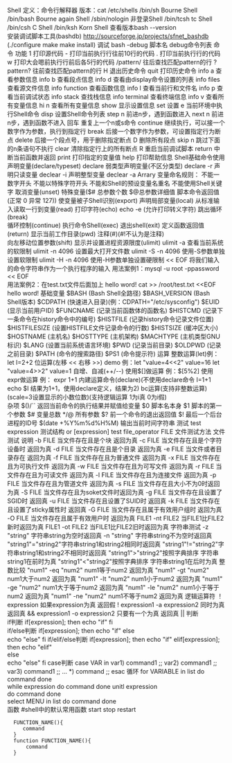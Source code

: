Shell
  定义：命令行解释器
  版本：cat /etc/shells
       /bin/sh        Bourne Shell
       /bin/bash      Bourne again Shell
       /sbin/nologin  非登录Shell
       /bin/tcsh      tc Shell
       /bin/csh       C Shell
       /bin/ksh       Korn Shell
  查看版本bash --version     
  安装调试脚本工具(bashdb)
  http://sourceforge.jp/projects/sfnet_bashdb (./configure make make install)
  调试
      bash -debug 脚本名
      debug命令列表
      命令                     功能
      1                     打印源代码
      -                     打印当前执行行往前10行的代码
      .                     打印当前执行行的代码
      w                     打印大会嗯前执行行前后各5行的代码
      /pattern/             往后查找匹配pattern的行
      ?pattern?             往前查找匹配pattern的行
      H                     退出历史命令
      quit                  打印历史命令
      info a                查看参数信息
      info b                查看段点信息
      info d                查看由display命令设置的列表
      info files            查看源文件信息
      info function         查看函数信息
      info l                查看当前行和文件名
      info p                查看当前调试状态
      info stack            查找栈信息
      info terminal         查看终端信息
      info v                查看所有变量信息
      hi n                  查看所有变量信息
      show                  显示设置信息
      set                   设置
      e                     当前环境中执行Shell命令
      disp                  设置Shell命令列表
      step n                前进n步，遇到函数进入
      next n                前进n步，遇到函数不进入
      回车                   重复上一个n或s命令
      continue              继续执行，可以接一个数字作为参数，执行到指定行
      break                 后接一个数字作为参数，可设置指定行为断点
      delete                后接一个段点号，用于删除指定断点
      D                     删除所有段点
      skip n                跳过下面的n条语句不执行
      clear                 清除指定行上的所有断点
      R                     重启当前调试脚本
      return                中断当前函数并返回
      print                 打印指定的变量值
      help                  打印帮助信息
  Shell基础命令使用    
      声明变量(declare/typeset)
        declare 弱类型声明变量(不区分类型)
          declare -r 声明只读变量
          declear -i 声明整型变量
          declear -a Arrary
        变量命名规则：
          不能一数字开头
          不能以特殊字符开头
          不能和Shell的预设变量名重名
          不能使用Shell关键字
      取消变量(unset)
      特殊变量($# 总参数个数  $@总参数详细值  脚本命令返回值 (正常 0 异常 127))
      使变量被子Shell识别(export)
      声明局部变量(local)
      从标准输入读取一行到变量(read)
      打印字符(echo)
        echo -e (允许打印转义字符)
      跳出循环(break)  
      循环控制(continue)
      执行命令Shell(exec)
      退出shell(exit)
      定义函数返回值(return)
      显示当前工作目录(pwd)
      注释(#)(#!不认为是注释)  
      向左移动位置参数(shift)
      显示并设置进程资源限度(ulimit)
         ulimit -a 查看当前系统的软限制
         ulimit -n 4096 设置最大打开文件数
         ulimit -S -n 4096 使用-S参数单独设置软限制
         ulimit -H -n 4096 使用-H参数单独设置硬限制
      << EOF  将我们输入的命令字符串作为一个执行程序的输入
      	用法案例1：mysql -u root -ppassword << EOF   
        用法案例2：在test.txt文件后面加上 hello word!
        		cat >> /root/test.txt <<EOF 
        		hello word! 
  基础变量
      $BASH              (Bash Shell全路径)
      $BASH_VERSION      (Bash Shell版本)
      $CDPATH            (快速进入目录)(例：CDPATH="/etc/sysconfig")
      $EUID              (显示当前用户ID)
      $FUNCNAME          (记录当前函数体的函数名)
      $HISTCMD           (记录下一条命令在history命令中的编号)
      $HISTFILE          (记录history命令记录文件位置)
      $HISTFILESIZE      (设置HISTFILE文件记录命令的行数)
      $HISTSIZE          (缓冲区大小)
      $HOSTNAME          (主机名)
      $HOSTTYPE          (主机架构)
      $MACHTYPE          (主机类型GNU标识)
      $LANG              (设置当前系统语言环境)
      $PWD               (记录当前目录)
      $OLDPWD            (记录之前目录)
      $PATH              (命令的搜索路径)
      $PS1               (命令提示符)
  运算    
      整数运算(let)例：let I=2+2
      位运算(左移 << 右移 >>)
        demo 例：let "value=4<<2" value=16  let "value=4>>2" value=1
      自增、自减(++/--)
      使用$[]做运算 例：$[5%2]
      使用expr做运算 例： expr 1+1
      内建运算命令(declare)(不使用declare命令 I=1+1 echo $I 结果为1+1，使用declare定义，结果为2)
      bc运算(支持非整数运算)(scale=3设置显示的小数位数)(支持逻辑运算 1为i真 0为i假)  
  杂项
      $()/`` 返回当前命令的执行结果并赋值给变量
      $0     脚本名本身
      $1     脚本的第一个参数
      $#     变量总数
      $*/$@  所有参数
      $?     前一个命令的退出返回值
      $!     最后一个后台进程的ID号
      $(date +%Y%m%d%H%M) 输出当前时间字符串
  测试
      test expression 测试结构  or  [expression]
      test file_operator FILE 文件测试方法
          文件测试                说明
          -b FILE            当文件存在且是个块 返回为真
          -c FILE            当文件存在且是个字符设备时 返回为真
          -d FILE            当文件存在且是个目录 返回为真
          -e FILE            当文件或者目录存在 返回为真
          -f FILE            当文件存在且为普通文件 返回为真
          -x FILE            当文件存在且为可执行文件 返回为真
          -w FILE            当文件存在且为可写文件 返回为真
          -r FILE            当文件存在且为可读文件 返回为真
          -l FILE            当文件存在且为连接文件 返回为真
          -p FILE            当文件存在且为管道文件 返回为真
          -s FILE            当文件存在且大小不为0时返回为真
          -S FILE            当文件存在且为soket文件时返回为真
          -g FILE            当文件存在且设置了SGID时 返回真
          -u FILE            当文件存在且设置了SUID时 返回真
          -k FILE            当文件存在且设置了sticky属性时 返回真
          -G FILE            当文件存在且属于有效用户组时 返回为真
          -O FILE            当文件存在且属于有效用户时 返回为真
          FILE1 -nt FILE2    当FILE1比FILE2新时返回为真
          FILE1 -ot FILE2    当FILE1比FILE2旧时返回为真
      字符串测试
          -z "string"        字符串string为空时返回真
          -n "string"        字符串string不为空时返回真
          "string1"="string2"字符串string1和string2相同时返回真
          "string1"!="string2"字符串string1和string2不相同时返回真
          "string1">"string2"按照字典排序 字符串string1在前时为真
          "string1"<"string2"按照字典排序 字符串string1在后时为真
      整数比较
          "num1" -eq "num2"  num1等于num2 返回为真
          "num1" -gt "num2"  num1大于num2 返回为真
          "num1" -lt "num2"  num1小于num2 返回为真
          "num1" -ge "num2"  num1大于等于num2 返回为真
          "num1" -le "num2"  num1小于等于num2 返回为真
          "num1" -ne "num2"  num1不等于num2 返回为真
      逻辑运算符
          ！expression       如果expression为真 返回假  !
          expression1 -a expression2 同时为真 返回真    &&
          expression1 -o expression2 只要有一个为真 返回真 ||
  判断    
      if判断
         if[expression]; then
            echo "if"
         fi   
      if/else判断
         if[expression]; then
             echo "if"
         else   
             echo "else"
         fi
      if/elif/else判断
         if[expression]; then
              echo "if"
         elif[expression]; then
              echo "elif"     
         else   
              echo "else"
         fi
      case判断
         case VAR in
         var1) command1 ;;
         var2) command1 ;;
         var3) command1 ;;
         ...
         *) command ;;
         esac
  循环
      for VARIABLE in list
        do
           command
        done   
      while expression
         do
           command
         done
      unitl expression     
         do
            command
         done   
      select MENU in list
         do
            command
         done  
  函数
  	 #shell中的默认常用函数
  	 	start stop restart
  	 
      FUNCTION_NAME(){
         command
      }
      function FUNCTION_NAME(){
          command
      }   